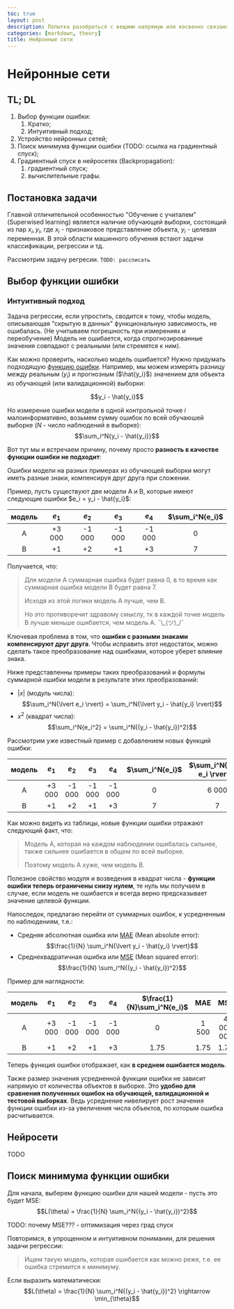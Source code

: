 ```yaml
---
toc: true
layout: post
description: Попытка разобраться с вещами напрямую или косвенно связанными с нейронными сетями, чтобы самому стало несколько легче в понимании.
categories: [markdown, theory]
title: Нейронные сети
---
```

# Нейронные сети

## TL; DL
1. Выбор функции ошибки:
   1. Кратко;
   2. Интуитивный подход;
2. Устройство нейронных сетей;
3. Поиск минимума функции ошибки (TODO: ссылка на градиентный спуск);
4. Градиентный спуск в нейросетях (Backpropagation):
   1. градиентный спуск;
   2. вычислительные графы.

## Постановка задачи
Главной отличительной особенностью "Обучение с учиталем"(Superwised learning) является наличие обучающей выборки, состоящий из пар $x_i, y_i$, где $x_i$ - признаковое представление объекта, $y_i$ - целевая переменная.
В этой области машинного обучения встают задачи классификации, регрессии и тд. 

Рассмотрим задачу регресии. `TODO: рассписать`

## Выбор функции ошибки
### Интуитивный подход
Задача регрессии, если упростить, сводится к тому, чтобы модель, описывающая "скрытую в данных" функциональную зависимость, не ошибалась. (Не учитываем погрешность при измерениях и переобучение)
Модель не ошибается, когда спрогнозированные значения совпадают с реальными (или стремятся к ним).

Как можно проверить, насколько модель ошибается?
Нужно придумать подходящую [функцию ошибки](TODO).
Например, мы можем измерять разницу между реальным ($y_i$) и прогнозным ($\hat{y_i}$) значением для объекта из обучающей (или валидационной) выборки:

$$y_i - \hat{y_i}$$

Но измерение ошибки модели в одной контрольной точке $i$ малоинформативно, возьмем сумму ошибок по всей обучаюшей выборке ($N$ - число наблюдений в выборке):
$$\sum_i^N{y_i - \hat{y_i}}$$

Вот тут мы и встречаем причину, почему просто **разность в качестве функции ошибки не подходит**:

Ошибки модели на разных примерах из обучающей выборки могут иметь разные знаки, компенсируя друг друга при сложении.

Пример, пусть существуют две модели A и B, которые имеют следующие ошибки $e_i = y_i - \hat{y_i}$:

| модель | $e_1$  | $e_2$  | $e_3$  | $e_4$  | $\sum_i^N{e_i}$ |
| :----: | :----: | :----: | :----: | :----: | :-------------: |
|   A    | +3 000 | -1 000 | -1 000 | -1 000 |        0        |
|   B    |   +1   |   +2   |   +1   |   +3   |        7        |

Получается, что:
> Для модели A суммарная ошибка будет равна 0, в то время как суммарная ошибка модели B будет равна 7.
> 
> Исходя из этой логики модель A лучше, чем B.
> 
> Hо это противоречит здравому смыслу, тк в каждой точке модель B лучше меньше ошибается, чем модель A. ¯\\\_(ツ)_/¯

Ключевая проблема в том, что **ошибки с разными знаками компенсируют друг друга**.
Чтобы исправить этот недостаток, можно сделать такое преобразование над ошибками, которое уберет влияние знака.

Ниже представленны примеры таких преобразований и формулы суммарной ошибки модели в результате этих преобразований:
- $|x|$ (модуль числа):
$$\sum_i^N{\lvert e_i \rvert} = \sum_i^N{\lvert y_i - \hat{y_i} \rvert}$$
- $x^2$ (квадрат числа):
$$\sum_i^N{e_i^2} = \sum_i^N{(y_i - \hat{y_i})^2}$$

Рассмотрим уже известный пример с добавлением новых функций ошибки:

| модель | $e_1$  | $e_2$  | $e_3$  | $e_4$  | $\sum_i^N{e_i}$ | $\sum_i^N{\lvert e_i \rvert}$ | $\sum_i^N{e_i^2}$ |
| :----: | :----: | :----: | :----: | :----: | :-------------: | :---------------------------: | :---------------: |
|   A    | +3 000 | -1 000 | -1 000 | -1 000 |        0        |             6 000             |    12 000 000     |
|   B    |   +1   |   +2   |   +1   |   +3   |        7        |               7               |        15         |

Как можно видеть из таблицы, новые функции ошибки отражают следующий факт, что:
> Модель A, которая на каждом наблюдении ошибалась сильнее, также сильнее ошибается в общем по всей выборке.
>
> Поэтому модель A хуже, чем модель B.

Полезное свойство модуля и возведения в квадрат числа - **функции ошибки теперь ограничены снизу нулем**, те нуль мы получаем в случае, если модель не ошибается и всегда верно предсказывает значение целевой функции.

Напоследок, предлагаю перейти от суммарных ошибок, к усредненным по наблюдениям, т.е.:
- Средняя абсолютная ошибка или [MAE](https://en.wikipedia.org/wiki/Mean_absolute_error) (Mean absolute error):
$$\frac{1}{N} \sum_i^N{\lvert y_i - \hat{y_i} \rvert}$$
- Среднеквадратичная ошибка или [MSE](https://en.wikipedia.org/wiki/Mean_squared_error) (Mean squared error):
$$\frac{1}{N} \sum_i^N{(y_i - \hat{y_i})^2}$$

Пример для наглядности:

| модель | $e_1$  | $e_2$  | $e_3$  | $e_4$  | $\frac{1}{N}\sum_i^N{e_i}$ |  MAE  |    MSE    |
| :----: | :----: | :----: | :----: | :----: | :------------------------: | :---: | :-------: |
|   A    | +3 000 | -1 000 | -1 000 | -1 000 |             0              | 1 500 | 4 000 000 |
|   B    |   +1   |   +2   |   +1   |   +3   |            1.75            | 1.75  |   1.75    |

Теперь функция ошибки отображает, как **в среднем ошибается модель**.

Также размер значения усредненной функции ошибки не зависит напрямую от количества объектов в выборке. Это **удобно для сравнения полученных ошибок на обучающей, валидационной и тестовой выборках**. Ведь усреднение нивелирует рост значения функции ошибки из-за увеличения числа объектов, по которым ошибка расчитывается.


## Нейросети
TODO


## Поиск минимума функции ошибки

Для начала, выберем функцию ошибки для нашей модели - пусть это будет MSE:
$$L(\theta) = \frac{1}{N} \sum_i^N{(y_i - \hat{y_i})^2}$$

TODO: почему MSE??? - оптимизация через град спуск

Повторимся, в упрощенном и интуитивном понимании, для решения задачи регрессии:
> Ищем такую модель, которая ошибается как можно реже, т.е. ее ошибка стремится к минимуму.

Если выразить математически:
$$L(\theta) = \frac{1}{N} \sum_i^N{(y_i - \hat{y_i})^2} \rightarrow \min_{\theta}$$

